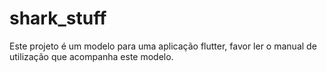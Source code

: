 # shark_stuff
Este projeto é um modelo para uma aplicação flutter, favor ler o manual de utilização que acompanha este modelo.
